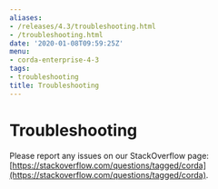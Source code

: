 ```yaml
---
aliases:
- /releases/4.3/troubleshooting.html
- /troubleshooting.html
date: '2020-01-08T09:59:25Z'
menu:
- corda-enterprise-4-3
tags:
- troubleshooting
title: Troubleshooting
---
```



# Troubleshooting

Please report any issues on our StackOverflow page: [https://stackoverflow.com/questions/tagged/corda](https://stackoverflow.com/questions/tagged/corda).


